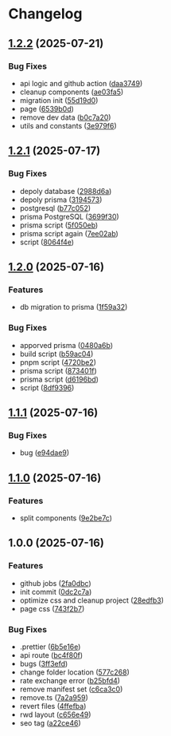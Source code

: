 # Changelog

## [1.2.2](https://github.com/nick-jy-huang/rate-now/compare/v1.2.1...v1.2.2) (2025-07-21)


### Bug Fixes

* api logic and github action ([daa3749](https://github.com/nick-jy-huang/rate-now/commit/daa3749c17206f1e8a03a5c9b89618770611a138))
* cleanup components ([ae03fa5](https://github.com/nick-jy-huang/rate-now/commit/ae03fa540f49df5e2039d706cdfa1958bc39f66e))
* migration init ([55d19d0](https://github.com/nick-jy-huang/rate-now/commit/55d19d01621419233112181078ea82d5c191efcb))
* page ([6539b0d](https://github.com/nick-jy-huang/rate-now/commit/6539b0d7d86ae2502688b3ae60af7b7fd8fa37e9))
* remove dev data ([b0c7a20](https://github.com/nick-jy-huang/rate-now/commit/b0c7a209dba587597edfb92bc111661b14dc0918))
* utils and constants ([3e979f6](https://github.com/nick-jy-huang/rate-now/commit/3e979f60d4d73ae96d3f4672ad95958e86efa4fd))

## [1.2.1](https://github.com/nick-jy-huang/rate-now/compare/v1.2.0...v1.2.1) (2025-07-17)


### Bug Fixes

* depoly database ([2988d6a](https://github.com/nick-jy-huang/rate-now/commit/2988d6aad905825bca1b6226c0040374c4dab251))
* depoly prisma ([3194573](https://github.com/nick-jy-huang/rate-now/commit/3194573ef6985540c0ea616ab23f1326c715a34d))
* postgresql ([b77c052](https://github.com/nick-jy-huang/rate-now/commit/b77c0524157c596245ed3d6b8677e53f7dcebb31))
* prisma PostgreSQL ([3699f30](https://github.com/nick-jy-huang/rate-now/commit/3699f3016d09b83cefa54dd29610f750671f6fa3))
* prisma script ([5f050eb](https://github.com/nick-jy-huang/rate-now/commit/5f050ebc729702c944d089ac3c49bfacb1f5dee0))
* prisma script again ([7ee02ab](https://github.com/nick-jy-huang/rate-now/commit/7ee02abe980fb998133af9081fae0771f32c1a0e))
* script ([8064f4e](https://github.com/nick-jy-huang/rate-now/commit/8064f4ef1476c029f24397c491aad40311b619f6))

## [1.2.0](https://github.com/nick-jy-huang/rate-now/compare/v1.1.1...v1.2.0) (2025-07-16)


### Features

* db migration to prisma ([1f59a32](https://github.com/nick-jy-huang/rate-now/commit/1f59a32046b4328ad34772543dc656f067861b51))


### Bug Fixes

* apporved prisma ([0480a6b](https://github.com/nick-jy-huang/rate-now/commit/0480a6b340e011eb4d6f275e3aa17f9b84afead2))
* build script ([b59ac04](https://github.com/nick-jy-huang/rate-now/commit/b59ac046e5883b043844343d17b4187c04ac6379))
* pnpm script ([4720be2](https://github.com/nick-jy-huang/rate-now/commit/4720be281a9dac94f6a96123908ad3b6b11f3cec))
* prisma script ([873401f](https://github.com/nick-jy-huang/rate-now/commit/873401f8515eceafba1442347667e288e9e6e588))
* prisma script ([d6196bd](https://github.com/nick-jy-huang/rate-now/commit/d6196bdabfff52c55268da78fca148280c0da3ee))
* script ([8df9396](https://github.com/nick-jy-huang/rate-now/commit/8df939691983a853e1e3bc5da110eed6777bdb0f))

## [1.1.1](https://github.com/nick-jy-huang/rate-now/compare/v1.1.0...v1.1.1) (2025-07-16)


### Bug Fixes

* bug ([e94dae9](https://github.com/nick-jy-huang/rate-now/commit/e94dae9b376e029b1d612b469d89a89e73e055f8))

## [1.1.0](https://github.com/nick-jy-huang/rate-now/compare/v1.0.0...v1.1.0) (2025-07-16)


### Features

* split components ([9e2be7c](https://github.com/nick-jy-huang/rate-now/commit/9e2be7cfd4c170472702f212c6a598e1f53cba34))

## 1.0.0 (2025-07-16)


### Features

* github jobs ([2fa0dbc](https://github.com/nick-jy-huang/rate-now/commit/2fa0dbcc0ce394975eebcfa8abf2ba2c6bdc83b1))
* init commit ([0dc2c7a](https://github.com/nick-jy-huang/rate-now/commit/0dc2c7a2766f3193207414cb4b31317c2584edd0))
* optimize css and cleanup project ([28edfb3](https://github.com/nick-jy-huang/rate-now/commit/28edfb3e078f95d5c1944df8f902f0a8fd72c22e))
* page css ([743f2b7](https://github.com/nick-jy-huang/rate-now/commit/743f2b741bd72d5b7c1c9d47625dc0628c8b2f9e))


### Bug Fixes

* .prettier ([6b5e16e](https://github.com/nick-jy-huang/rate-now/commit/6b5e16e878f71496f9189e5608fb032152ca7f9b))
* api route ([bc4f80f](https://github.com/nick-jy-huang/rate-now/commit/bc4f80f7e70dd5fbe2662f1f18cf8ad1981cd3c5))
* bugs ([3ff3efd](https://github.com/nick-jy-huang/rate-now/commit/3ff3efd055619f9153e44d189b5fd4445350e447))
* change folder location ([577c268](https://github.com/nick-jy-huang/rate-now/commit/577c268511b25dc9eb870ce20370ce227317db34))
* rate exchange error ([b25bfd4](https://github.com/nick-jy-huang/rate-now/commit/b25bfd4f0c13e5b42c7d69d38fa90d0f441147a5))
* remove manifest set ([c6ca3c0](https://github.com/nick-jy-huang/rate-now/commit/c6ca3c097a7627c75c8aa163932319e99ee1d976))
* remove.ts ([7a2a959](https://github.com/nick-jy-huang/rate-now/commit/7a2a9595dfee007380edb639192c97b50081da44))
* revert files ([4ffefba](https://github.com/nick-jy-huang/rate-now/commit/4ffefba7ee6843d1b66a3f7d7615383c36a2f127))
* rwd layout ([c656e49](https://github.com/nick-jy-huang/rate-now/commit/c656e4931dbc3ac7c90afc9dac8d653ab91b7749))
* seo tag ([a22ce46](https://github.com/nick-jy-huang/rate-now/commit/a22ce46cb421e35eb88b494fd19ec207d2d90749))
